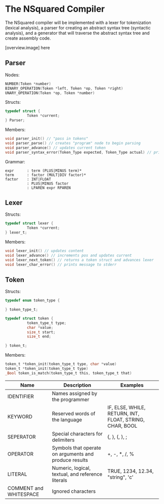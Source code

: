 # The NSquared Compiler
The NSquared compiler will be implemented with a lexer for tokenization (lexical analysis), a parser for creating an abstract syntax tree (syntactic analysis), and a generator that will traverse the abstract syntax tree and create assembly code.

[overview.image] here
## Parser

Nodes:
```c
NUMBER(Token *number)
BINARY_OPERATION(Token *left, Token *op, Token *right)
UNARY_OPERATION(Token *op, Token *number) 
```
Structs:
```c
typedef struct {
          Token *current;
} Parser;
```
Members:
```c
void parser_init() // "pass in tokens"
void parser_parse() // creates "program" node to begin parsing
void parser_advance() // updates current token
void parser_syntax_error(Token_Type expected, Token_Type actual) // prints message to stderr
```
Grammar:
```
expr      : term (PLUS|MINUS term)*
term      : factor (MULT|DIV factor)*
factor    : INT|FLOAT
          : PLUS|MINUS factor
          : LPAREN expr RPAREN
```

## Lexer

Structs:
```c
typedef struct lexer {
          Token *current;
} lexer_t;
```
Members:
```c
void lexer_init() // updates content
void lexer_advance() // increments pos and updates current
void lexer_next_token() // returns a token struct and advances lexer
void lexer_char_error() // prints message to stderr
```

## Token

Structs:
```c
typedef enum token_type {
          
} token_type_t;

typedef struct token {
          token_type_t type;
          char *value;
          size_t start;
          size_t end;
          
} token_t;
```
Members:
```c
token_t *token_init(token_type_t type, char *value)
token_t *token_init(token_type_t type)
_Bool token_is_match(token_type_t this, token_type_t that)
```

| Name | Description | Examples |
| --- | --- | --- |
| IDENTIFIER | Names assigned by the programmer | |
| KEYWORD | Reserved words of the language | IF, ELSE, WHILE, RETURN, INT, FLOAT, STRING, CHAR, BOOL|
| SEPERATOR | Special characters for delimiters | {, }, (, ), ; |
| OPERATOR | Symbols that operate on arguments and produce results| +, -, *, /, % |
| LITERAL | Numeric, logical, textual, and reference literals | TRUE, 1234, 12.34, "string", 'c' |
| COMMENT and WHITESPACE | Ignored characters | |

